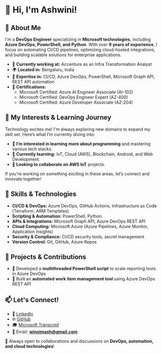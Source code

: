 # 👋 Hi, I'm Ashwini!

## 🚀 About Me
I'm a **DevOps Engineer** specializing in **Microsoft technologies**, including **Azure DevOps, PowerShell, and Python**. With over **9 years of experience**, I focus on automating CI/CD pipelines, optimizing cloud-hosted integrations, and building scalable solutions for enterprise applications.

- 💼 **Currently working at:** Accenture as an Infra Transformation Analyst
- 🌍 **Located in:** Bengaluru, India
- 🎯 **Expertise in:** CI/CD, Azure DevOps, PowerShell, Microsoft Graph API, REST API automation
- 📜 **Certifications:**
  - Microsoft Certified: Azure AI Engineer Associate (AI-102)
  - Microsoft Certified: DevOps Engineer Expert (AZ-400)
  - Microsoft Certified: Azure Developer Associate (AZ-204)

## 👀 My Interests & Learning Journey

Technology excites me! I'm always exploring new domains to expand my skill set. Here’s what I’m currently diving into:

- 🚀 **I’m interested in learning more about programming** and mastering various tech stacks.
- 🌱 **Currently learning:** IoT, Cloud (AWS), Blockchain, Android, and Web Development.
- 🤝 **Looking to collaborate on AWS IoT** projects.

If you're working on something exciting in these areas, let’s connect and innovate together!

## 🔧 Skills & Technologies

- **CI/CD & DevOps:** Azure DevOps, GitHub Actions, Infrastructure as Code (Terraform, ARM Templates)
- **Scripting & Automation:** PowerShell, Python
- **APIs & Integrations:** Microsoft Graph API, Azure DevOps REST API
- **Cloud Computing:** Microsoft Azure (Azure Pipelines, Azure Monitor, Application Insights)
- **Security & Compliance:** CI/CD security tools, secret management
- **Version Control:** Git, GitHub, Azure Repos

## 📌 Projects & Contributions

- 🔹 Developed a **multithreaded PowerShell script** to scale reporting tools in Azure DevOps
- 🔹 Built an **automated work item management tool** using Azure DevOps REST API


## 📫 Let's Connect!

- 💼 [LinkedIn](https://www.linkedin.com/in/dwinsi/)  
- 🌐 [GitHub](https://github.com/dwinsi)  
- 🎓 [Microsoft Transcript](https://learn.microsoft.com/en-us/users/ashwinikumar-6848/transcript/d4r40i9o0658xp5?tab=credentials-tab)  
- 📧 Email: **winsimash@gmail.com**  

🚀 Always open to collaborations and discussions on **DevOps, automation, and cloud technologies**!



<!---
dwinsi/dwinsi is a ✨ special ✨ repository because its `README.md` (this file) appears on your GitHub profile.
You can click the Preview link to take a look at your changes.
--->

